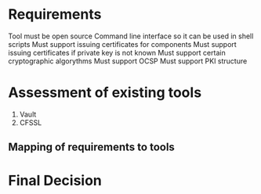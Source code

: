 # Requirements
Tool must be open source
Command line interface so it can be used in shell scripts
Must support issuing certificates for components
Must support issuing certificates if private key is not known
Must support certain cryptographic algorythms 
Must support OCSP
Must support PKI structure

# Assessment of existing tools
1. Vault
2. CFSSL
## Mapping of requirements to tools
# Final Decision
